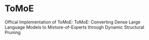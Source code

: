 # ToMoE
Offical Implementation of ToMoE: ToMoE: Converting Dense Large Language Models to Mixture-of-Experts through Dynamic Structural Pruning

